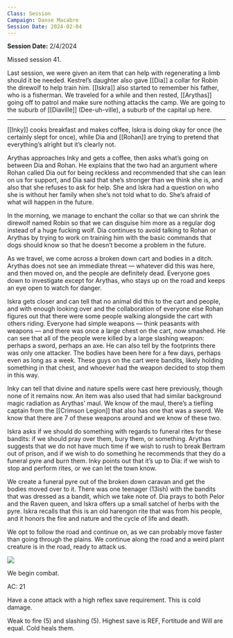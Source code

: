 ```yaml
---
Class: Session
Campaign: Danse Macabre
Session Date: 2024-02-04
---
```

**Session Date:** 2/4/2024

Missed session 41.

Last session, we were given an item that can help with regenerating a limb should it be needed. Kestrel’s daughter also gave [[Dia]] a collar for Robin the direwolf to help train him. [[Iskra]] also started to remember his father, who is a fisherman. We traveled for a while and then rested, [[Arythas]] going off to patrol and make sure nothing attacks the camp. We are going to the suburb of [[Diaville]] (Dee-uh-ville), a suburb of the capital up here.

---

[[Inky]] cooks breakfast and makes coffee, Iskra is doing okay for once (he certainly slept for once), while Dia and [[Rohan]] are trying to pretend that everything’s alright but it’s clearly not.

Arythas approaches Inky and gets a coffee, then asks what’s going on between Dia and Rohan. He explains that the two had an argument where Rohan called Dia out for being reckless and recommended that she can lean on us for support, and Dia said that she’s stronger than we think she is, and also that she refuses to ask for help. She and Iskra had a question on who she is without her family when she’s not told what to do. She’s afraid of what will happen in the future.

In the morning, we manage to enchant the collar so that we can shrink the direwolf named Robin so that we can disguise him more as a regular dog instead of a huge fucking wolf. Dia continues to avoid talking to Rohan or Arythas by trying to work on training him with the basic commands that dogs should know so that he doesn’t become a problem in the future.

As we travel, we come across a broken down cart and bodies in a ditch. Arythas does not see an immediate threat — whatever did this was here, and then moved on, and the people are definitely dead. Everyone goes down to investigate except for Arythas, who stays up on the road and keeps an eye open to watch for danger.

Iskra gets closer and can tell that no animal did this to the cart and people, and with enough looking over and the collaboration of everyone else Rohan figures out that there were some people walking alongside the cart with others riding. Everyone had simple weapons — think peasants with weapons — and there was once a large chest on the cart, now smashed. He can see that all of the people were killed by a large slashing weapon: perhaps a sword, perhaps an axe. He can also tell by the footprints there was only one attacker. The bodies have been here for a few days, perhaps even as long as a week. These guys on the cart were bandits, likely holding something in that chest, and whoever had the weapon decided to stop them in this way.

Inky can tell that divine and nature spells were cast here previously, though none of it remains now. An item was also used that had similar background magic radiation as Arythas’ maul. We know of the maul, there’s a tiefling captain from the [[Crimson Legion]] that also has one that was a sword. We know that there are 7 of these weapons around and we know of these two.

Iskra asks if we should do something with regards to funeral rites for these bandits: if we should pray over them, bury them, or something. Arythas suggests that we do not have much time if we wish to rush to break Bertram out of prison, and if we wish to do something he recommends that they do a funeral pyre and burn them. Inky points out that it’s up to Dia: if we wish to stop and perform rites, or we can let the town know.

We create a funeral pyre out of the broken down caravan and get the bodies moved over to it. There was one teenager (13ish) with the bandits that was dressed as a bandit, which we take note of. Dia prays to both Pelor and the Raven queen, and Iskra offers up a small satchel of herbs with the pyre. Iskra recalls that this is an old harengon rite that was from his people, and it honors the fire and nature and the cycle of life and death.

We opt to follow the road and continue on, as we can probably move faster than going through the plains. We continue along the road and a weird plant creature is in the road, ready to attack us.

![](dm_enemy_cold-flower.webp)

We begin combat.

AC: 21

Have a cone attack with a high reflex save requirement. This is cold damage.

Weak to fire (5) and slashing (5). Highest save is REF, Fortitude and Will are equal. Cold heals them.